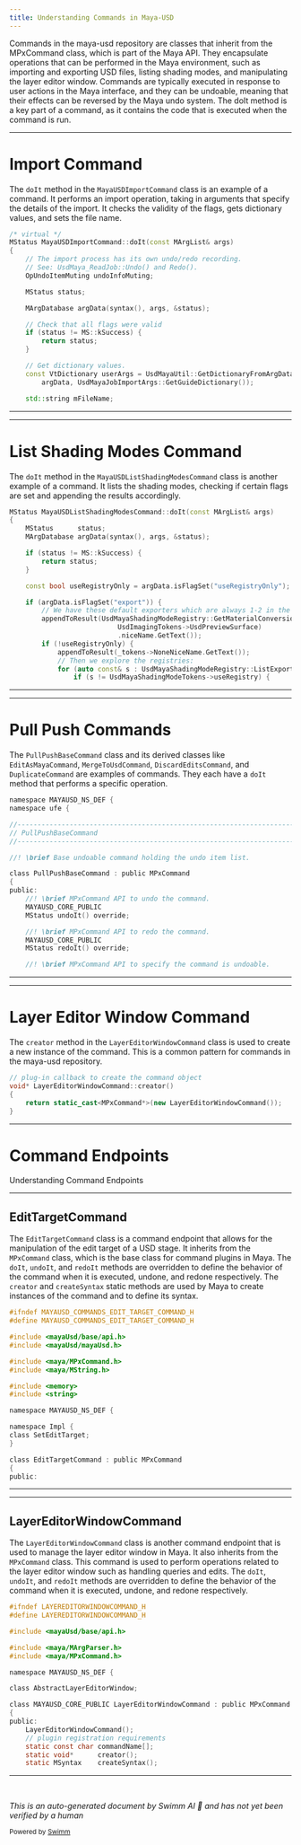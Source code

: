 ```yaml
---
title: Understanding Commands in Maya-USD
---
```


Commands in the maya-usd repository are classes that inherit from the MPxCommand class, which is part of the Maya API. They encapsulate operations that can be performed in the Maya environment, such as importing and exporting USD files, listing shading modes, and manipulating the layer editor window. Commands are typically executed in response to user actions in the Maya interface, and they can be undoable, meaning that their effects can be reversed by the Maya undo system. The doIt method is a key part of a command, as it contains the code that is executed when the command is run.

<SwmSnippet path="/lib/mayaUsd/commands/baseImportCommand.cpp" line="154">

---

# Import Command

The `doIt` method in the `MayaUSDImportCommand` class is an example of a command. It performs an import operation, taking in arguments that specify the details of the import. It checks the validity of the flags, gets dictionary values, and sets the file name.

```c++
/* virtual */
MStatus MayaUSDImportCommand::doIt(const MArgList& args)
{
    // The import process has its own undo/redo recording.
    // See: UsdMaya_ReadJob::Undo() and Redo().
    OpUndoItemMuting undoInfoMuting;

    MStatus status;

    MArgDatabase argData(syntax(), args, &status);

    // Check that all flags were valid
    if (status != MS::kSuccess) {
        return status;
    }

    // Get dictionary values.
    const VtDictionary userArgs = UsdMayaUtil::GetDictionaryFromArgDatabase(
        argData, UsdMayaJobImportArgs::GetGuideDictionary());

    std::string mFileName;
```

---

</SwmSnippet>

<SwmSnippet path="/lib/mayaUsd/commands/baseListShadingModesCommand.cpp" line="79">

---

# List Shading Modes Command

The `doIt` method in the `MayaUSDListShadingModesCommand` class is another example of a command. It lists the shading modes, checking if certain flags are set and appending the results accordingly.

```c++
MStatus MayaUSDListShadingModesCommand::doIt(const MArgList& args)
{
    MStatus      status;
    MArgDatabase argData(syntax(), args, &status);

    if (status != MS::kSuccess) {
        return status;
    }

    const bool useRegistryOnly = argData.isFlagSet("useRegistryOnly");

    if (argData.isFlagSet("export")) {
        // We have these default exporters which are always 1-2 in the options:
        appendToResult(UsdMayaShadingModeRegistry::GetMaterialConversionInfo(
                           UsdImagingTokens->UsdPreviewSurface)
                           .niceName.GetText());
        if (!useRegistryOnly) {
            appendToResult(_tokens->NoneNiceName.GetText());
            // Then we explore the registries:
            for (auto const& s : UsdMayaShadingModeRegistry::ListExporters()) {
                if (s != UsdMayaShadingModeTokens->useRegistry) {
```

---

</SwmSnippet>

<SwmSnippet path="/lib/mayaUsd/commands/PullPushCommands.h" line="30">

---

# Pull Push Commands

The `PullPushBaseCommand` class and its derived classes like `EditAsMayaCommand`, `MergeToUsdCommand`, `DiscardEditsCommand`, and `DuplicateCommand` are examples of commands. They each have a `doIt` method that performs a specific operation.

```c
namespace MAYAUSD_NS_DEF {
namespace ufe {

//------------------------------------------------------------------------------
// PullPushBaseCommand
//------------------------------------------------------------------------------

//! \brief Base undoable command holding the undo item list.

class PullPushBaseCommand : public MPxCommand
{
public:
    //! \brief MPxCommand API to undo the command.
    MAYAUSD_CORE_PUBLIC
    MStatus undoIt() override;

    //! \brief MPxCommand API to redo the command.
    MAYAUSD_CORE_PUBLIC
    MStatus redoIt() override;

    //! \brief MPxCommand API to specify the command is undoable.
```

---

</SwmSnippet>

<SwmSnippet path="/lib/mayaUsd/commands/layerEditorWindowCommand.cpp" line="106">

---

# Layer Editor Window Command

The `creator` method in the `LayerEditorWindowCommand` class is used to create a new instance of the command. This is a common pattern for commands in the maya-usd repository.

```c++
// plug-in callback to create the command object
void* LayerEditorWindowCommand::creator()
{
    return static_cast<MPxCommand*>(new LayerEditorWindowCommand());
}
```

---

</SwmSnippet>

# Command Endpoints

Understanding Command Endpoints

<SwmSnippet path="/lib/mayaUsd/commands/editTargetCommand.h" line="17">

---

## EditTargetCommand

The `EditTargetCommand` class is a command endpoint that allows for the manipulation of the edit target of a USD stage. It inherits from the `MPxCommand` class, which is the base class for command plugins in Maya. The `doIt`, `undoIt`, and `redoIt` methods are overridden to define the behavior of the command when it is executed, undone, and redone respectively. The `creator` and `createSyntax` static methods are used by Maya to create instances of the command and to define its syntax.

```c
#ifndef MAYAUSD_COMMANDS_EDIT_TARGET_COMMAND_H
#define MAYAUSD_COMMANDS_EDIT_TARGET_COMMAND_H

#include <mayaUsd/base/api.h>
#include <mayaUsd/mayaUsd.h>

#include <maya/MPxCommand.h>
#include <maya/MString.h>

#include <memory>
#include <string>

namespace MAYAUSD_NS_DEF {

namespace Impl {
class SetEditTarget;
}

class EditTargetCommand : public MPxCommand
{
public:
```

---

</SwmSnippet>

<SwmSnippet path="/lib/mayaUsd/commands/layerEditorWindowCommand.h" line="17">

---

## LayerEditorWindowCommand

The `LayerEditorWindowCommand` class is another command endpoint that is used to manage the layer editor window in Maya. It also inherits from the `MPxCommand` class. This command is used to perform operations related to the layer editor window such as handling queries and edits. The `doIt`, `undoIt`, and `redoIt` methods are overridden to define the behavior of the command when it is executed, undone, and redone respectively.

```c
#ifndef LAYEREDITORWINDOWCOMMAND_H
#define LAYEREDITORWINDOWCOMMAND_H

#include <mayaUsd/base/api.h>

#include <maya/MArgParser.h>
#include <maya/MPxCommand.h>

namespace MAYAUSD_NS_DEF {

class AbstractLayerEditorWindow;

class MAYAUSD_CORE_PUBLIC LayerEditorWindowCommand : public MPxCommand
{
public:
    LayerEditorWindowCommand();
    // plugin registration requirements
    static const char commandName[];
    static void*      creator();
    static MSyntax    createSyntax();

```

---

</SwmSnippet>

&nbsp;

_This is an auto-generated document by Swimm AI 🌊 and has not yet been verified by a human_

<SwmMeta version="3.0.0" repo-id="Z2l0aHViJTNBJTNBbWF5YS11c2QlM0ElM0FnaWxhZG5hdm90" repo-name="maya-usd"><sup>Powered by [Swimm](/)</sup></SwmMeta>
